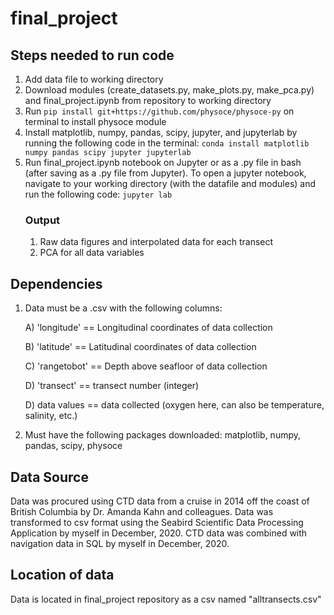 # final_project

## Steps needed to run code
1. Add data file to working directory
2. Download modules (create_datasets.py, make_plots.py, make_pca.py) and final_project.ipynb from repository to working directory
3. Run `pip install git+https://github.com/physoce/physoce-py` on terminal to install physoce module
4. Install matplotlib, numpy, pandas, scipy, jupyter, and jupyterlab by running the following code in the terminal: `conda install matplotlib numpy pandas scipy jupyter jupyterlab`
5. Run final_project.ipynb notebook on Jupyter or as a .py file in bash (after saving as a .py file from Jupyter). To open a jupyter notebook, navigate to your working directory (with the datafile and modules) and run the following code: `jupyter lab`
   ### Output
   1. Raw data figures and interpolated data for each transect
   2. PCA for all data variables

## Dependencies
1. Data must be a .csv with the following columns:

   A) 'longitude' == Longitudinal coordinates of data collection

   B) 'latitude' == Latitudinal coordinates of data collection

   C) 'rangetobot' == Depth above seafloor of data collection

   D) 'transect' == transect number (integer)

   D) data values == data collected (oxygen here, can also be temperature, salinity, etc.)

2. Must have the following packages downloaded: matplotlib, numpy, pandas, scipy, physoce

## Data Source
Data was procured using CTD data from a cruise in 2014 off the coast of British Columbia by Dr. Amanda Kahn and colleagues. Data was transformed to csv format using the Seabird Scientific Data Processing Application by myself in December, 2020. CTD data was combined with navigation data in SQL by myself in December, 2020.

## Location of data
Data is located in final_project repository as a csv named "alltransects.csv"

